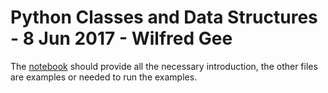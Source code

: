 # Python Classes and Data Structures - 8 Jun 2017 - Wilfred Gee

The [notebook](Classes_and_Data_Structures.ipynb) should provide all the
necessary introduction, the other files are examples or needed to run the
examples.

